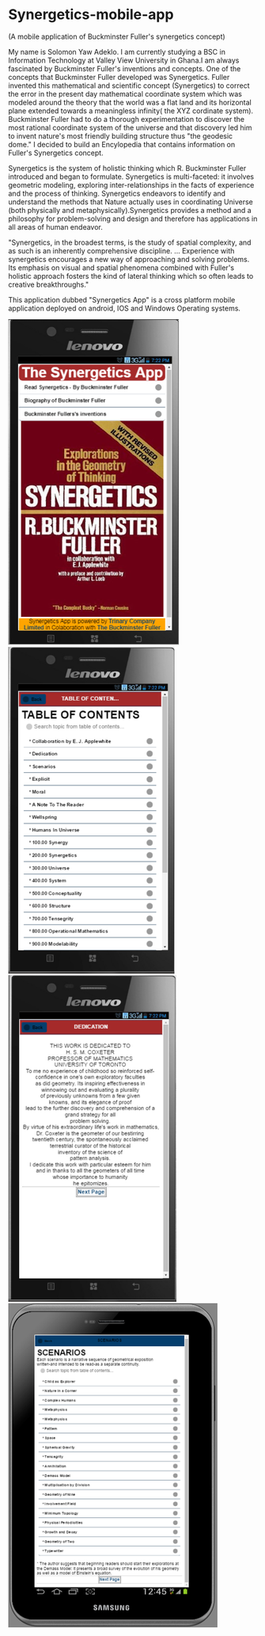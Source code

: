 # Synergetics-mobile-app


(A mobile application of Buckminster Fuller's synergetics concept)

My name is Solomon Yaw Adeklo. I am currently studying a BSC in Information Technology at Valley View University in Ghana.I am always fascinated by Buckminster Fuller's inventions and concepts. One of the concepts that Buckminster Fuller developed was Synergetics. Fuller invented this mathematical and scientific concept (Synergetics) to correct the error in the present day mathematical coordinate system which was modeled around the theory that the world was a flat land and its horizontal plane extended towards a meaningless infinity( the XYZ cordinate system). Buckminster Fuller had to do a thorough experimentation to discover the most rational coordinate system of the universe and that discovery led him to invent nature's most friendly building structure thus "the geodesic dome." I decided to build an Encylopedia that contains information on  Fuller's  Synergetics concept. 

Synergetics is the system of holistic thinking which R. Buckminster Fuller introduced and began to formulate.
Synergetics is multi-faceted: it involves geometric modeling, exploring inter-relationships in the facts of experience
and the process of thinking. Synergetics endeavors to identify and understand the methods that Nature actually uses in 
coordinating Universe (both physically and metaphysically).Synergetics provides a method and a philosophy for problem-solving
and design and therefore has applications in all areas of human endeavor.

"Synergetics, in the broadest terms, is the study of spatial complexity, and as such is an inherently comprehensive discipline. ... Experience with synergetics encourages a new way of approaching and solving problems. Its emphasis on visual and spatial phenomena combined with Fuller's holistic approach fosters the kind of lateral thinking which so often leads to creative breakthroughs."


This application dubbed "Synergetics App" is a cross platform mobile application deployed on android, IOS and Windows Operating systems. 




![alt text](Synergetics1.PNG "Description goes here")
![alt text](Synergetics2.PNG "Description goes here")
![alt text](Synergetics3.PNG "Description goes here")
![alt text](Synergetics4.PNG "Description goes here")

